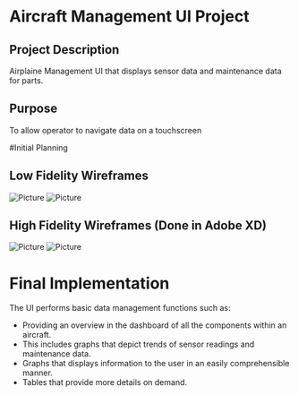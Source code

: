# Aircraft Management UI Project

## Project Description
 Airplaine Management UI that displays sensor data and maintenance data for parts.

## Purpose
 To allow operator to navigate data on a touchscreen
 
#Initial Planning

## Low Fidelity Wireframes
![Picture](https://i.imgur.com/Mnan922.jpg) 
![Picture](https://i.imgur.com/JABXiPt.jpg) 

## High Fidelity Wireframes (Done in Adobe XD)
![Picture](https://i.imgur.com/VYLHlxM.jpg) 
![Picture](https://i.imgur.com/NjMxz4N.jpg) 
 
# Final Implementation
 The UI performs basic data management functions such as:
 * Providing an overview in the dashboard of all the components within an aircraft.
 * This includes graphs that depict trends of sensor readings and maintenance data.
 * Graphs that displays information to the user in an easily comprehensible manner.
 * Tables that provide more details on demand.
 
